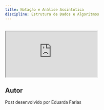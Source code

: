 ```yaml
---
title: Notação e Análise Assintótica
discipline: Estrutura de Dados e Algoritmos
---
```


<br>

<iframe src="https://drive.google.com/file/d/1LP9iHPdSJJiU5WFXVI1-A3c880YUw9Z6/preview"  allow="autoplay"></iframe>

## Autor 

Post desenvolvido por Eduarda Farias 